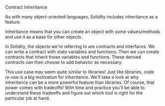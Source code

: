 Contract Inheritance

As with many object-oriented languages, Solidity includes inheritance as a feature.

Inheritance means that you can create an object with some values/methods and use it as a base for other objects.

In Solidity, the objects we're referring to are contracts and interfaces. We can write a contract with state variables and functions. Then we can create contracts that inherit those variables and functions. These derived contracts can then choose to add behavior as necessary.

This use case may seem quite similar to libraries! Just like libraries, code re-use is a big motivation for inheritance. We'll take a look at why inheritance can be a more powerful feature than libraries. Of course, that power comes with tradeoffs! With time and practice you'll be able to understand these tradeoffs and figure out which tool is right for the particular job at hand.
